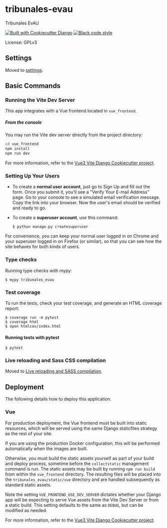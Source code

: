 # tribunales-evau

Tribunales EvAU

[![Built with Cookiecutter Django](https://img.shields.io/badge/built%20with-Cookiecutter%20Django-ff69b4.svg?logo=cookiecutter)](https://github.com/cookiecutter/cookiecutter-django/)
[![Black code style](https://img.shields.io/badge/code%20style-black-000000.svg)](https://github.com/ambv/black)

License: GPLv3

## Settings

Moved to [settings](http://cookiecutter-django.readthedocs.io/en/latest/settings.html).

## Basic Commands
### Running the Vite Dev Server

This app integrates with a Vue frontend located in `vue_frontend`.

##### From the console
You may run the Vite dev server directly from the project directory:
```sh
cd vue_frontend
npm install
npm run dev
````

For more information, refer to the [Vue3 Vite Django Cookiecutter project](https://github.com/ilikerobots/cookiecutter-vue-django).



### Setting Up Your Users

- To create a **normal user account**, just go to Sign Up and fill out the form. Once you submit it, you'll see a "Verify Your E-mail Address" page. Go to your console to see a simulated email verification message. Copy the link into your browser. Now the user's email should be verified and ready to go.

- To create a **superuser account**, use this command:

      $ python manage.py createsuperuser

For convenience, you can keep your normal user logged in on Chrome and your superuser logged in on Firefox (or similar), so that you can see how the site behaves for both kinds of users.

### Type checks

Running type checks with mypy:

    $ mypy tribunales_evau

### Test coverage

To run the tests, check your test coverage, and generate an HTML coverage report:

    $ coverage run -m pytest
    $ coverage html
    $ open htmlcov/index.html

#### Running tests with pytest

    $ pytest

### Live reloading and Sass CSS compilation

Moved to [Live reloading and SASS compilation](https://cookiecutter-django.readthedocs.io/en/latest/developing-locally.html#sass-compilation-live-reloading).

## Deployment

The following details how to deploy this application.

### Vue

For production deployment, the Vue frontend must be built into static resources, which will be served
using the same Django staticfiles strategy as the rest of your site.

If you are using the production Docker configuration, this will be performed automatically when the images are built.

Otherwise, you must build the static assets yourself as part of your build and deploy process, sometime before the
`collectstatic` management command is run. The static assets may be built by running `npm run build` from within the
`vue_frontend` directory. The resulting files will be placed into the `tribunales_evau/static/vue` directory
and are handled subsequently as standard static assets.

Note the setting `VUE_FRONTEND_USE_DEV_SERVER` dictates whether your Django app will be expecting to serve Vue assets
from the Vite Dev Server or from a static build.  This setting defaults to the same as `DEBUG`, but can be modified as
needed.

For more information, refer to the [Vue3 Vite Django Cookiecutter project](https://github.com/ilikerobots/cookiecutter-vue-django).

